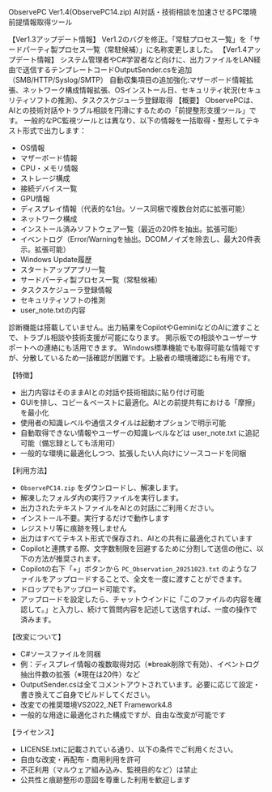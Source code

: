 ObservePC Ver1.4(ObservePC14.zip) AI対話・技術相談を加速させるPC環境前提情報取得ツール

【Ver1.3アップデート情報】
Ver1.2のバグを修正。「常駐プロセス一覧」を「サードパーティ製プロセス一覧（常駐候補）」に名称変更しました。
【Ver1.4アップデート情報】
システム管理者やC#学習者など向けに、出力ファイルをLAN経由で送信するテンプレートコードOutputSender.csを追加（SMB/HTTP/Syslog/SMTP）
自動収集項目の追加強化:マザーボード情報拡張、ネットワーク構成情報拡張、OSインストール日、セキュリティ状況(セキュリティソフトの推測)、タスクスケジューラ登録取得
【概要】
ObservePCは、AIとの技術対話やトラブル相談を円滑にするための「前提整形支援ツール」です。
一般的なPC監視ツールとは異なり、以下の情報を一括取得・整形してテキスト形式で出力します：
- 	OS情報
- 	マザーボード情報
- 	CPU・メモリ情報
- 	ストレージ構成
- 	接続デバイス一覧
- 	GPU情報
- 	ディスプレイ情報（代表的な1台。ソース同梱で複数台対応に拡張可能）
- 	ネットワーク構成
- 	インストール済みソフトウェア一覧（最近の20件を抽出。拡張可能）
- 	イベントログ（Error/Warningを抽出。DCOMノイズを除去し、最大20件表示。拡張可能）
- 	Windows Update履歴
- 	スタートアップアプリ一覧
- 	サードパーティ製プロセス一覧（常駐候補）
- 	タスクスケジューラ登録情報
- 	セキュリティソフトの推測
- 	user_note.txtの内容

診断機能は搭載していません。出力結果をCopilotやGeminiなどのAIに渡すことで、トラブル相談や技術支援が可能になります。
掲示板での相談やユーザーサポートへの連絡にも活用できます。
Windows標準機能でも取得可能な情報ですが、分散しているため一括確認が困難です。上級者の環境確認にも有用です。

【特徴】
- 	出力内容はそのままAIとの対話や技術相談に貼り付け可能
- 	GUIを排し、コピー＆ペーストに最適化。AIとの前提共有における「摩擦」を最小化
- 	使用者の知識レベルや通信スタイルは起動オプションで明示可能
- 	自動取得できない情報やユーザーの知識レベルなどは user_note.txt に追記可能（備忘録としても活用可）
- 	一般的な環境に最適化しつつ、拡張したい人向けにソースコードを同梱

【利用方法】
-   `ObservePC14.zip` をダウンロードし、解凍します。
-   解凍したフォルダ内の実行ファイルを実行します。
-   出力されたテキストファイルをAIとの対話にご利用ください。
- 	インストール不要。実行するだけで動作します
- 	レジストリ等に痕跡を残しません
- 	出力はすべてテキスト形式で保存され、AIとの共有に最適化されています
- 	Copilotと連携する際、文字数制限を回避するために分割して送信の他に、以下の方法が推奨されます。
-   Copilotの右下「+」ボタンから `PC_Observation_20251023.txt` のようなファイルをアップロードすることで、全文を一度に渡すことができます。
-   ドロップでもアップロード可能です。
-   アップロードを設定したら、チャットウインドに「このファイルの内容を確認して。」と入力し、続けて質問内容を記述して送信すれば、一度の操作で済みます。

【改変について】
- 	C#ソースファイルを同梱
- 	例：ディスプレイ情報の複数取得対応（※break削除で有効）、イベントログ抽出件数の拡張（※現在は20件）など
- 	OutputSender.csは全てコメントアウトされています。必要に応じて設定・書き換えてご自身でビルドしてください。
- 	改変での推奨環境VS2022,.NET Framework4.8
- 	一般的な用途に最適化された構成ですが、自由な改変が可能です

【ライセンス】
- 	LICENSE.txtに記載されている通り、以下の条件でご利用ください。
- 	自由な改変・再配布・商用利用を許可
- 	不正利用（マルウェア組み込み、監視目的など）は禁止
- 	公共性と痕跡整形の意図を尊重した利用を歓迎します
